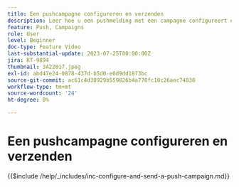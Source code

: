 ```yaml
---
title: Een pushcampagne configureren en verzenden
description: Leer hoe u een pushmelding met een campagne configureert en verzendt.
feature: Push, Campaigns
role: User
level: Beginner
doc-type: Feature Video
last-substantial-update: 2023-07-25T00:00:00Z
jira: KT-9894
thumbnail: 3422017.jpeg
exl-id: abd47e24-0878-437d-b5d0-e0d9dd1873bc
source-git-commit: ac61c4d30929b559826b4a770fc10c26aec74830
workflow-type: tm+mt
source-wordcount: '24'
ht-degree: 0%

---
```


# Een pushcampagne configureren en verzenden

{{$include /help/_includes/inc-configure-and-send-a-push-campaign.md}}
